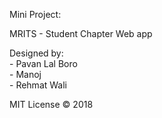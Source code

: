 Mini Project: 

MRITS - Student Chapter Web app

Designed by: <br>
    - Pavan Lal Boro <br>
    - Manoj <br>
    - Rehmat Wali

MIT License &copy; 2018 